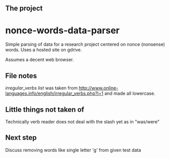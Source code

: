 ## The project

nonce-words-data-parser
=======================

Simple parsing of data for a research project centered on nonce (nonsense) words. Uses a hosted site on gdrive.

Assumes a decent web browser.

## File notes
*irregular_verbs list* was taken from http://www.online-languages.info/english/irregular_verbs.php?l=1 and made all lowercase.


## Little things not taken of
Technically verb reader does not deal with the slash yet as in "was/were"

## Next step
Discuss removing words like single letter 'g' from given test data